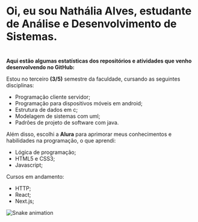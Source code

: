 # Oi, eu sou Nathália Alves, estudante de Análise e Desenvolvimento de Sistemas. <h1>

**Aqui estão algumas estatísticas dos repositórios e atividades que venho desenvolvendo no GitHub:**

Estou no terceiro **(3/5)** semestre da faculdade, cursando as seguintes disciplinas:
* Programação cliente servidor;
* Programação para dispositivos móveis em android;
* Estrutura de dados em c;
* Modelagem de sistemas com uml;
* Padrões de projeto de software com java.


Além disso, escolhi a **Alura** para aprimorar meus conhecimentos e habilidades na programação, o que aprendi: 
* Lógica de programação;
* HTML5 e CSS3;
* Javascript;

Cursos em andamento:
* HTTP;
* React;
* Next.js;

 ![Snake animation](https://github.com/nathalia-alves/nathalia-alves/blob/794ad78a46edc152ab6cac95953ba42f3e770d33/.github/workflows/cobrinha.yml)
